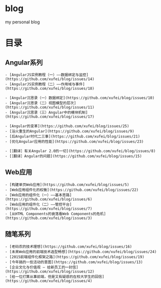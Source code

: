 blog
====

my personal blog

# 目录

  ## Angular系列
    
    - [AngularJS实例教程（一）——数据绑定与监控](https://github.com/xufei/blog/issues/14)
    - [AngularJS实例教程（二）——作用域与事件](https://github.com/xufei/blog/issues/18)
    
    - [Angular沉思录（一）数据绑定](https://github.com/xufei/blog/issues/10)
    - [Angular沉思录（二）视图模型的层次](https://github.com/xufei/blog/issues/11)
    - [Angular沉思录（三）Angular中的模块机制](https://github.com/xufei/blog/issues/17)
    
    - [Angular的变革](https://github.com/xufei/blog/issues/25)
    - [浴火重生的Angular](https://github.com/xufei/blog/issues/9)
    - [后Angular时代二三事](https://github.com/xufei/blog/issues/21)
    - [优化Angular应用的性能](https://github.com/xufei/blog/issues/23)
    
    - [［翻译］有关Angular 2.0的一切](https://github.com/xufei/blog/issues/8)
    - [［翻译］Angular的问题](https://github.com/xufei/blog/issues/15)
    
  ## Web应用
  
    - [构建单页Web应用](https://github.com/xufei/blog/issues/5)
    - [Web应用组件化的权衡](https://github.com/xufei/blog/issues/22)
    - [Web应用的组件化（一）——基本思路](https://github.com/xufei/blog/issues/6)
    - [Web应用的组件化（二）——管控平台](https://github.com/xufei/blog/issues/7)
    - [从HTML Components的衰落看Web Components的危机](https://github.com/xufei/blog/issues/3)
    
  ## 随笔系列
  
    - [老码农的技术理想](https://github.com/xufei/blog/issues/16)
    - [未来Web应用的前端技术选型畅想](https://github.com/xufei/blog/issues/24)
    - [2015前端组件化框架之路](https://github.com/xufei/blog/issues/19) 
    - [今年搞的一些活动的意图](https://github.com/xufei/blog/issues/13)
    - [企业文化与价值观 — 给新员工的一封信](https://github.com/xufei/blog/issues/12)
    - [给一位打算从事前端，但是又有疑惑的在校大学生的回信](https://github.com/xufei/blog/issues/4)
  
  
